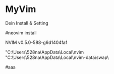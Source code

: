 # MyVim
Dein Install &amp; Setting

#neovim install

NVIM v0.5.0-588-g6d1404faf

"C:\Users\528na\AppData\Local\nvim\
"C:\Users\528na\AppData\Local\nvim-data\swap\

#aaa



